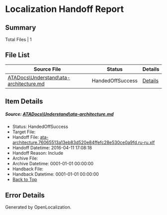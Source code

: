 # <a name='report-top'></a> Localization Handoff Report

## Summary
 Total Files | 1

## File List
 Source File | Status | Details 
 ----------- | ------ | ------- 
 [ATADocs\Understand\ata-architecture.md](https://github.com/Microsoft/ATADocs-pr/blob/35d14d800bc1dc645d4fd930251b6035f94bfa9d/ATADocs/Understand/ata-architecture.md) | HandedOffSuccess | [Details](#09ee4f9793b98e98caefd1fea581f32358fb5f30174)

## Item Details
##### <a name='09ee4f9793b98e98caefd1fea581f32358fb5f30174'></a> Source: [ATADocs\Understand\ata-architecture.md](https://github.com/Microsoft/ATADocs-pr/blob/35d14d800bc1dc645d4fd930251b6035f94bfa9d/ATADocs/Understand/ata-architecture.md)
* Status: HandedOffSuccess
* Target File: 
* Handoff File: [ata-architecture.76065513a13eb83d520e84ffefc28e530ce0a9fd.ru-ru.xlf](https://github.com/Microsoft/EM.handoff/blob/f56544bc508b25b89c6d1f9f93ce422ebb89a7f7/ol-handoff/Microsoft/ATADocs-pr.ru-ru/master/ata-architecture.76065513a13eb83d520e84ffefc28e530ce0a9fd.ru-ru.xlf)
* Handoff Datetime: 2016-04-11 17:08:18
* Handoff Reason: Include
* Archive File: 
* Archive Datetime: 0001-01-01 00:00:00
* Handback File: 
* Handback Datetime: 0001-01-01 00:00:00
* [Back to Top](#report-top)


## Error Details

Generated by OpenLocalization.
